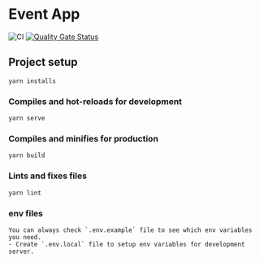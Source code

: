 # Event App

![CI](https://github.com/hasankemaldemirci/event-app/workflows/CI/badge.svg)
[![Quality Gate Status](https://sonarcloud.io/api/project_badges/measure?project=hasankemaldemirci_event-app&metric=alert_status)](https://sonarcloud.io/dashboard?id=hasankemaldemirci_event-app)

## Project setup
```
yarn installs
```

### Compiles and hot-reloads for development
```
yarn serve
```

### Compiles and minifies for production
```
yarn build
```

### Lints and fixes files
```
yarn lint
```
### env files
```
You can always check `.env.example` file to see which env variables you need.
- Create `.env.local` file to setup env variables for development server.
```
